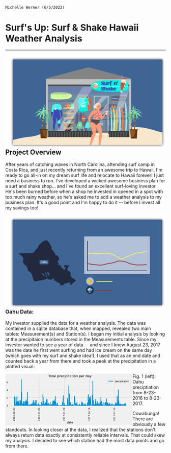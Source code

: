 
                                                                                           Michelle Werner (6/5/2022)
# Surf's Up: Surf & Shake Hawaii Weather Analysis
---

<!--![alt](resources/___.png)-->
<img src="https://github.com/miwermi/surfs-up/blob/main/graphics/Surf-n-Shake.png" align="right" width="500" height="293" alt ="graphic: Surf & Shake Shop">

## Project Overview
After years of catching waves in North Carolina, attending surf camp in Costa Rica, and just recently returning from an awesome trip to Hawaii, I'm ready to go all-in on my dream surf life and relocate to Hawaii forever!  I just need a business to run.  I've developed a wicked awesome business plan for a surf and shake shop... and I've found an excellent surf-loving investor. He's been burned before when a shop he invested in opened in a spot with too much rainy weather, so he's asked me to add a weather analysis to my business plan. It's a good point and I'm happy to do it -- before I invest all my savings too!

<img src="https://github.com/miwermi/surfs-up/blob/main/graphics/oahu-weather.png" align="right" width="500" height="293" alt ="graphic: Oahu Weather Graphic">

### Oahu Data:
My investor supplied the data for a weather analysis. The data was contained in a sqlite database that, when mapped, revealed two main tables: Measurement(s) and Station(s). I began my initial analysis by looking at the precipitaion numbers stored in the Measurements table.  Since my investor wanted to see a year of data -- and since I knew August 23, 2017 was the date he first went surfing and had ice cream on the same day (which goes with my surf and shake idea!),  I used that as an end date and counted back a year from there and took a peek at the precipitation in a plotted visual: 

<img src="https://github.com/miwermi/surfs-up/blob/main/graphics/Precipitation.png" align="left" width="400" height="162" alt ="graphic: Oahu Rain, 1 Year">

Fig. 1 (left): Oahu preciptiation from 8-23-2016 to 8-23-2017.

Cowabunga! There are obviously a few standouts. In looking closer at the data, I realized that the stations don't always return data exactly at consistently reliable intervals. That could skew my analysis. I decided to see which station had the most data points and go from there.
